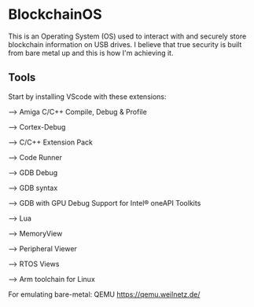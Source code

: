 # BlockchainOS
This is an Operating System (OS) used to interact with and securely store blockchain information on USB drives. I believe that true security is built from bare metal up and this is how I'm achieving it.

## Tools 
Start by installing VScode with these extensions:

  --> Amiga C/C++ Compile, Debug & Profile
  
  --> Cortex-Debug
  
  --> C/C++ Extension Pack
  
  --> Code Runner
  
  --> GDB Debug
  
  --> GDB syntax
  
  --> GDB with GPU Debug Support for Intel® oneAPI Toolkits
  
  --> Lua
  
  --> MemoryView
  
  --> Peripheral Viewer
  
  --> RTOS Views

  --> Arm toolchain for Linux
  
For emulating bare-metal: QEMU https://qemu.weilnetz.de/
